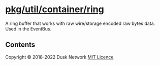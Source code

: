 # [pkg/util/container/ring](./pkg/util/container/ring)

A ring buffer that works with raw wire/storage encoded raw bytes data. Used in
the EventBus.

<!-- ToC start -->

## Contents

<!-- ToC end -->

Copyright © 2018-2022 Dusk Network
[MIT Licence](https://github.com/dusk-network/dusk-blockchain/blob/master/LICENSE)
